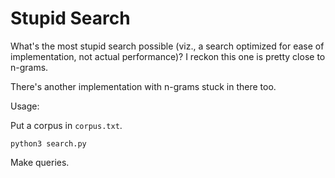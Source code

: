 Stupid Search
===

What's the most stupid search possible (viz., a search optimized for ease of implementation, not actual performance)? I reckon this one is pretty close to n-grams.

There's another implementation with n-grams stuck in there too.

Usage:

Put a corpus in `corpus.txt`.

```python3 search.py```

Make queries.
